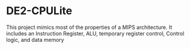 # DE2-CPULite
This project mimics most of the properties of a MIPS architecture. It includes an Instruction Register, ALU, temporary register control, Control logic, and data memory
